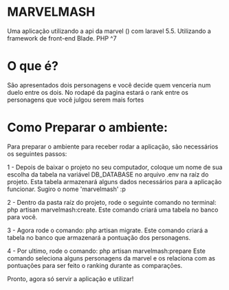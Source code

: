 # MARVELMASH

Uma aplicação utilizando a api da marvel () com laravel 5.5. Utilizando a framework de front-end Blade. PHP ^7


# O que é?
São apresentados dois personagens e você decide quem venceria num duelo entre os dois.
No rodapé da pagina estará o rank entre os personagens que você julgou serem mais fortes


# Como Preparar o ambiente:

Para preparar o ambiente para receber rodar a aplicação, são necessários os seguintes passos:


1 - Depois de baixar o projeto no seu computador, coloque um nome de sua escolha da tabela na variável DB_DATABASE no arquivo .env na raíz do projeto. 
Esta tabela armazenará alguns dados necessários para a aplicação funcionar.
Sugiro o nome 'marvelmash' :p


2 - Dentro da pasta raíz do projeto, rode o seguinte comando no terminal:  php artisan marvelmash:create.
Este comando criará uma tabela no banco para você.


3 - Agora rode o comando: php artisan migrate.
Este comando criará a tabela no banco que armazenará a pontuação dos personagens.


4 - Por ultimo, rode o comando: php artisan marvelmash:prepare
Este comando seleciona alguns personagens da marvel e os relaciona com as pontuações para ser feito o ranking durante as comparações.


Pronto, agora só servir a aplicação e utilizar!

